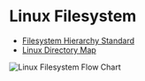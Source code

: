 # Linux Filesystem

* [Filesystem Hierarchy Standard](https://refspecs.linuxfoundation.org/FHS_3.0/fhs/index.html)
* [Linux Directory Map](http://blog.danyll.com/linux-directory-map/)

![Linux Filesystem Flow Chart](http://blog.danyll.com/content/images/2015/04/linux_directory_map_hd.png)
